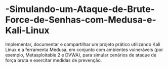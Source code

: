 # -Simulando-um-Ataque-de-Brute-Force-de-Senhas-com-Medusa-e-Kali-Linux
Implementar, documentar e compartilhar um projeto prático utilizando Kali Linux e a ferramenta Medusa, em conjunto com ambientes vulneráveis (por exemplo, Metasploitable 2 e DVWA), para simular cenários de ataque de força bruta e exercitar medidas de prevenção.
